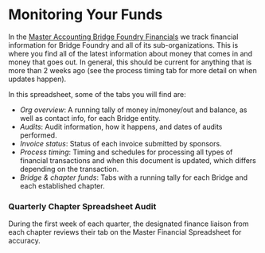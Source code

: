 # Monitoring Your Funds

In the [Master Accounting Bridge Foundry Financials](http://bit.ly/bridges-financials) we track financial information for Bridge Foundry and all of its sub-organizations. This is where you find all of the latest information about money that comes in and money that goes out.  In general, this should be current for anything that is more than 2 weeks ago (see the process timing tab for more detail on when updates happen).

In this spreadsheet, some of the tabs you will find are:

* *Org overview*: A running tally of money in/money/out and balance, as well as contact info, for each Bridge entity.
* *Audits*: Audit information, how it happens, and dates of audits performed.
* *Invoice status*: Status of each invoice submitted by sponsors.
* *Process timing*: Timing and schedules for processing all types of financial transactions and when this document is updated, which differs depending on the transaction.
* *Bridge & chapter funds*: Tabs with a running tally for each Bridge and each established chapter.

### Quarterly Chapter Spreadsheet Audit
During the first week of each quarter, the designated finance liaison from each chapter reviews their tab on the Master Financial Spreadsheet for accuracy.
